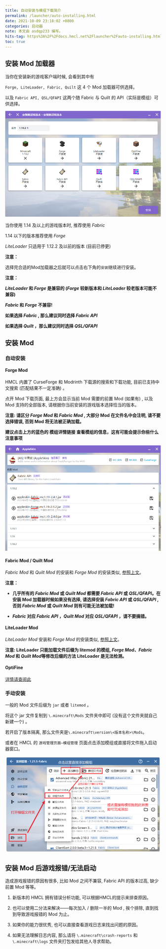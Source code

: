 ```yaml
---
title: 自动安装与模组下载简介
permalink: /launcher/auto-installing.html
date: 2021-10-09 23:18:02 +0800
categories: 启动器
note: 本文由 asdqp233 编写。
hits-tag: https%3A%2F%2Fdocs.hmcl.net%2Flauncher%2Fauto-installing.html
toc: true
---
```


## 安装 Mod 加载器

当你在安装新的游戏客户端时候, 会看到其中有

`Forge, LiteLoader, Fabric, Quilt` 这 4 个 Mod 加载器可供选择。

以及 `Fabric API, QSL/QFAPI` 这两个随 Fabric 与 Quilt 的 API（实际是模组）可供选择。

![AutoInstaller_ModLoader](/assets/img/docs/auto-installing/AutoInstaller_ModLoader.png)

当你使用 1.14 及以上的游戏版本时, 推荐使用 *Fabric*

1.14 以下的版本推荐使用 *Forge*

*LiteLoader* 只适用于 1.12.2 及以前的版本 (目前已停更)

**注意：**

选择完合适的Mod加载器之后就可以点击右下角的`安装`继续进行安装。

**注意：**

***LiteLoader* 和 *Forge* 是兼容的 (*Forge* 较新版本和 *LiteLoader* 较老版本可能不兼容)**

***Fabric* 和 *Forge* 不兼容!**

**如果选择 *Fabric* , 那么建议同时选择 *Fabric API***

**如果选择 *Quilt* ，那么建议同时选择 *QSL/QFAPI***

## 安装 Mod

### 自动安装

#### Forge Mod

HMCL 内置了 CurseForge 和 Modrinth 下载源的搜索和下载功能, 目前已支持中文搜索 (匹配结果不一定准确) 。

点开 Mod 下载页面, 最上方会显示当前 Mod 需要的前置 Mod (如果有) , 以及 Mod 支持的全部版本, 请根据你当前安装的游戏版本选择恰当的版本。

**注意: 请区分 *Forge Mod* 和 *Fabric Mod* , 大部分 Mod 在文件名中会注明, 请不要选择错误, 否则 Mod 将无法被正确加载。**

**建议点击上方的蓝色的 模组详情链接 查看模组的信息，这有可能会提示你些什么注意事项**

![AddingModAutomatically](/assets/img/docs/auto-installing/AutoInstaller_ModAutoAdding.png)

#### Fabric Mod / Quilt Mod

*Fabric Mod* 和 *Quilt Mod* 的安装和 *Forge Mod* 的安装类似, [参照上文](#forge-mod)。

**注意：**

- **几乎所有的 *Fabric Mod* 或 *Quilt Mod* 都需要 *Fabric API* 或 *QSL/QFAPI*。在安装 Mod 加载器时候如果没有选择, 请选择安装 *Fabric API* 或 *QSL/QFAPI* , 否则 *Fabric Mod* 或 *Quilt Mod* 则有可能无法被加载!**

- ***Fabric* 对应 *Fabric API* ，*Quilt Mod* 对应 *QSL/QFAPI* ，请不要搞错。**

#### LiteLoader Mod

*LiteLoader Mod* 安装和 *Forge Mod* 的安装类似, [参照上文](#forge-mod)。

**注意: LiteLoader 只能加载文件后缀为 litemod 的模组, *Forge Mod*、*Fabric Mod* 和 *Quilt Mod*等修改后缀的方法 LiteLoader 是无法检测。**

#### OptiFine

[详情请查阅此](/launcher/shader.html)

### 手动安装

一般的 Mod 文件后缀为 `jar` 或者 `litemod` 。

将这个 jar 文件复制到 `\.minecraft\Mods` 文件夹中即可 (没有这个文件夹就自己新建一个) 。

若开启了版本隔离, 那么文件夹是`\.minecraft\version\<版本名称>\Mods`。

或者在 HMCL 的 `游戏管理页面—模组管理` 页面点击添加模组或直接将文件拖入启动器窗口。

![AddingModManually](/assets/img/docs/auto-installing/AutoInstaller_ModManualAdding.png)

## 安装 Mod 后游戏报错/无法启动

造成游戏报错的原因有很多, 比如 Mod 之间不兼容, Fabric API 的版本过高, 缺少前置 Mod 等等。

1. 新版本的 HMCL 拥有错误分析功能, 可以根据HMCL的提示来排查原因。

2. 也可以使用二分法来解决——每次加入 / 删除一半的 Mod , 挨个排除, 直到找到导致游戏报错的 Mod 为止。

3. 如果你的能力很优秀, 也可以直接查看游戏日志来找出问题的原因。

4. 如果无法理解日志内容, 那么请将 `\.minecraft\crash-reports` 和 `\.minecraft\logs` 文件夹打包发给其他人寻求帮助。
